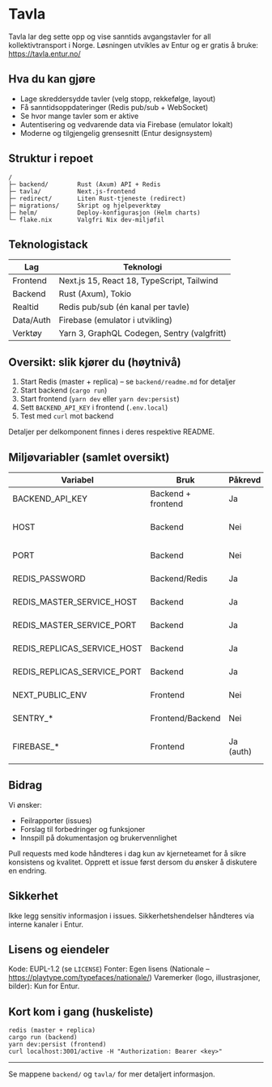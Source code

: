 <!--
	README for Tavla (norsk versjon). Målgruppe: utviklere og interesserte brukere.
-->

# Tavla

Tavla lar deg sette opp og vise sanntids avgangstavler for all kollektivtransport i Norge. Løsningen utvikles av Entur og er gratis å bruke: https://tavla.entur.no/

## Hva du kan gjøre

- Lage skreddersydde tavler (velg stopp, rekkefølge, layout)
- Få sanntidsoppdateringer (Redis pub/sub + WebSocket)
- Se hvor mange tavler som er aktive
- Autentisering og vedvarende data via Firebase (emulator lokalt)
- Moderne og tilgjengelig grensesnitt (Entur designsystem)

## Struktur i repoet

```
/
├─ backend/        Rust (Axum) API + Redis
├─ tavla/          Next.js-frontend
├─ redirect/       Liten Rust-tjeneste (redirect)
├─ migrations/     Skript og hjelpeverktøy
├─ helm/           Deploy-konfigurasjon (Helm charts)
└─ flake.nix       Valgfri Nix dev-miljøfil
```

## Teknologistack

| Lag | Teknologi |
|-----|-----------|
| Frontend | Next.js 15, React 18, TypeScript, Tailwind |
| Backend  | Rust (Axum), Tokio |
| Realtid  | Redis pub/sub (én kanal per tavle) |
| Data/Auth | Firebase (emulator i utvikling) |
| Verktøy  | Yarn 3, GraphQL Codegen, Sentry (valgfritt) |

## Oversikt: slik kjører du (høytnivå)

1. Start Redis (master + replica) – se `backend/readme.md` for detaljer
2. Start backend (`cargo run`)
3. Start frontend (`yarn dev` eller `yarn dev:persist`)
4. Sett `BACKEND_API_KEY` i frontend (`.env.local`)
5. Test med `curl` mot backend

Detaljer per delkomponent finnes i deres respektive README.

## Miljøvariabler (samlet oversikt)

| Variabel | Bruk | Påkrevd | Standard | Beskrivelse |
|----------|------|---------|----------|-------------|
| BACKEND_API_KEY | Backend + frontend | Ja | – | Delt bearer key |
| HOST | Backend | Nei | 0.0.0.0 | Adresse backend binder på |
| PORT | Backend | Nei | 3001 | Port backend lytter på |
| REDIS_PASSWORD | Backend/Redis | Ja | – | Passord for master + replica |
| REDIS_MASTER_SERVICE_HOST | Backend | Ja | 127.0.0.1 | Host for Redis master |
| REDIS_MASTER_SERVICE_PORT | Backend | Ja | 6379 | Port for Redis master |
| REDIS_REPLICAS_SERVICE_HOST | Backend | Ja | 127.0.0.1 | Host for Redis replica |
| REDIS_REPLICAS_SERVICE_PORT | Backend | Ja | 6380 | Port for Redis replica |
| NEXT_PUBLIC_ENV | Frontend | Nei | dev | Bygg-/miljøflagg i frontend |
| SENTRY_* | Frontend/Backend | Nei | – | Valgfri observability |
| FIREBASE_* | Frontend | Ja (auth) | – | Konfig via emulator / service keys |

## Bidrag

Vi ønsker:
- Feilrapporter (issues)
- Forslag til forbedringer og funksjoner
- Innspill på dokumentasjon og brukervennlighet

Pull requests med kode håndteres i dag kun av kjerneteamet for å sikre konsistens og kvalitet. Opprett et issue først dersom du ønsker å diskutere en endring.

## Sikkerhet

Ikke legg sensitiv informasjon i issues. Sikkerhetshendelser håndteres via interne kanaler i Entur.

## Lisens og eiendeler

Kode: EUPL-1.2 (se `LICENSE`)
Fonter: Egen lisens (Nationale – https://playtype.com/typefaces/nationale/)
Varemerker (logo, illustrasjoner, bilder): Kun for Entur.



## Kort kom i gang (huskeliste)

```
redis (master + replica)
cargo run (backend)
yarn dev:persist (frontend)
curl localhost:3001/active -H "Authorization: Bearer <key>"
```
---

Se mappene `backend/` og `tavla/` for mer detaljert informasjon.
